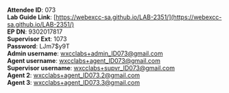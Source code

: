 
**Attendee ID**: 073  
**Lab Guide Link**: [https://webexcc-sa.github.io/LAB-2351/](https://webexcc-sa.github.io/LAB-2351/)  
**EP DN**: 9302017817  
**Supervisor Ext**: 1073  
**Password**: LJm7$y9T  
**Admin username**: wxcclabs+admin_ID073@gmail.com  
**Agent username**: wxcclabs+agent_ID073@gmail.com  
**Supervisor username**: wxcclabs+supvr_ID073@gmail.com  
**Agent 2**: wxcclabs+agent_ID073.2@gmail.com  
**Agent 3**: wxcclabs+agent_ID073.3@gmail.com  
